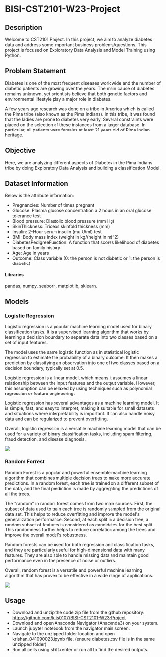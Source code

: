 # BISI-CST2101-W23-Project

## Description

Welcome to CST2101 Project. In this project, we aim to analyze diabetes data and address some important business problems/questions. This project is focused on Exploratory Data Analysis and Model Training using Python.

## Problem Statement

Diabetes is one of the most frequent diseases worldwide and the number of diabetic patients are growing over the years. The main cause of diabetes remains unknown, yet scientists believe that both genetic factors and environmental lifestyle play a major role in diabetes.

A few years ago research was done on a tribe in America which is called the Pima tribe (also known as the Pima Indians). In this tribe, it was found that the ladies are prone to diabetes very early. Several constraints were placed on the selection of these instances from a larger database. In particular, all patients were females at least 21 years old of Pima Indian heritage.

## Objective

Here, we are analyzing different aspects of Diabetes in the Pima Indians tribe by doing Exploratory Data Analysis and building a classification Model.

## Dataset Information

Below is the attribute information:

* Pregnancies: Number of times pregnant
* Glucose: Plasma glucose concentration a 2 hours in an oral glucose tolerance test
* Blood pressure: Diastolic blood pressure (mm Hg)
* SkinThickness: Triceps skinfold thickness (mm)
* Insulin: 2-Hour serum insulin (mu U/ml) test
* BMI: Body mass index (weight in kg/(height in m)^2)
* DiabetesPedigreeFunction: A function that scores likelihood of diabetes based on family history
* Age: Age in years
* Outcome: Class variable (0: the person is not diabetic or 1: the person is diabetic)

#### Libraries

pandas, numpy, seaborn, matplotlib, sklearn.

## Models

### Logistic Regression

Logistic regression is a popular machine learning model used for binary classification tasks. It is a supervised learning algorithm that works by learning a decision boundary to separate data into two classes based on a set of input features.

The model uses the same logistic function as in statistical logistic regression to estimate the probability of a binary outcome. It then makes a prediction by classifying an observation into one of two classes based on a decision boundary, typically set at 0.5.

Logistic regression is a linear model, which means it assumes a linear relationship between the input features and the output variable. However, this assumption can be relaxed by using techniques such as polynomial regression or feature engineering.

Logistic regression has several advantages as a machine learning model. It is simple, fast, and easy to interpret, making it suitable for small datasets and situations where interpretability is important. It can also handle noisy data and can be regularized to prevent overfitting.

Overall, logistic regression is a versatile machine learning model that can be used for a variety of binary classification tasks, including spam filtering, fraud detection, and disease diagnosis.


<img src="https://tutorialforbeginner.com/images/tutorial/logistic-regression-in-machine-learning.png">

### Random Forrest

Random Forest is a popular and powerful ensemble machine learning algorithm that combines multiple decision trees to make more accurate predictions. In a random forest, each tree is trained on a different subset of the data, and the final prediction is made by aggregating the predictions of all the trees.

The "random" in random forest comes from two main sources. First, the subset of data used to train each tree is randomly sampled from the original data set. This helps to reduce overfitting and improve the model's generalization performance. Second, at each split in a decision tree, a random subset of features is considered as candidates for the best split. This randomness further helps to reduce correlation among the trees and improve the overall model's robustness.

Random forests can be used for both regression and classification tasks, and they are particularly useful for high-dimensional data with many features. They are also able to handle missing data and maintain good performance even in the presence of noise or outliers.

Overall, random forest is a versatile and powerful machine learning algorithm that has proven to be effective in a wide range of applications.

<img src="https://lh4.googleusercontent.com/ANxp1CRZ8m4UohG8XJpvJusOpP-v-_7JLVwXXCpOAWwxdH2cEq0LRUym6WZgkdJNukBhUjCdBwnVYGm-gqXAn6YIEYM96CUbOHr0JhEAWawyygy5mShAiny3IRcdYmA63sxz26pT">


## Usage

* Download and unzip the code zip file from the github repository: https://github.com/kris0107/BISI-CST2101-W23-Project
* Download and open Anaconda Navigator (Anaconda3) on your system.
* Launch jupyter notebook from the navigator main screen.
* Navigate to the unzipped folder location and open krishan_041090023.ipynb file. (ensure diabetes.csv file is in the same unzipped folder)
* Run all cells using shift+enter or run all to find the desired outputs.
